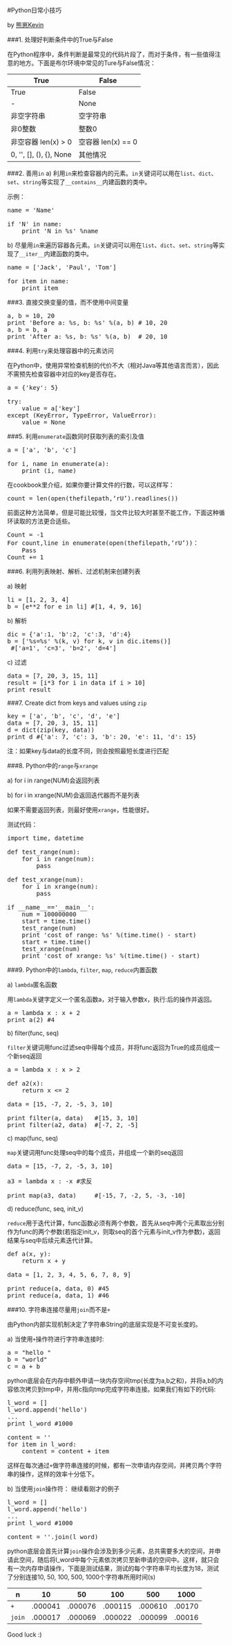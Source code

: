 <script type="text/javascript" src="http://159.226.50.212/share/share/shl/scripts/shCore.js"></script>
<script type="text/javascript" src="http://159.226.50.212/share/share/shl/scripts/shBrushPython.js"></script>
<link href="http://159.226.50.212/share/share/shl/styles/shCore.css" rel="stylesheet" type="text/css" />
<link href="http://159.226.50.212/share/share/shl/styles/shThemeDefault.css" rel="stylesheet" type="text/css" />

#Python日常小技巧

by [熊崽Kevin](http://blog.csdn.net/dysj4099)

###1. 处理好判断条件中的True与False

在Python程序中，条件判断是最常见的代码片段了，而对于条件，有一些值得注意的地方。下面是布尔环境中常见的Ture与False情况：

True       				| False
-----------				| -------------
True					| False
-						| None
非空字符串   				| 空字符串 
非0整数     				| 整数0
非空容器 len(x) > 0		| 空容器 len(x) == 0
0, '', [], (), {}, None	| 其他情况


###2. 善用`in`
a) 利用`in`来检查容器内的元素。`in`关键词可以用在`list`、`dict`、`set`、`string`等实现了`__contains__`内建函数的类中。

示例：
<pre class="brush: python">
name = 'Name'

if 'N' in name:
    print 'N in %s' %name
</pre>

b) 尽量用`in`来遍历容器各元素。`in`关键词可以用在`list`、`dict`、`set`、`string`等实现了`__iter__`内建函数的类中。

<pre class="brush: python">
name = ['Jack', 'Paul', 'Tom']

for item in name:
    print item
</pre>

###3. 直接交换变量的值，而不使用中间变量

<pre class="brush: python">
a, b = 10, 20
print 'Before a: %s, b: %s' %(a, b)	# 10, 20
a, b = b, a
print 'After a: %s, b: %s' %(a, b)	# 20, 10
</pre>

###4. 利用`try`来处理容器中的元素访问

在Python中，使用异常检查机制的代价不大（相对Java等其他语言而言），因此不需预先检查容器中对应的key是否存在。

<pre class="brush: python">
a = {'key': 5}

try:
    value = a['key']
except (KeyError, TypeError, ValueError):
    value = None
</pre>

###5. 利用`enumerate`函数同时获取列表的索引及值
<pre class="brush: python">
a = ['a', 'b', 'c']

for i, name in enumerate(a):
    print (i, name)
</pre>

在cookbook里介绍，如果你要计算文件的行数，可以这样写：
<pre class="brush: python">
count = len(open(thefilepath,‘rU’).readlines())
</pre>
前面这种方法简单，但是可能比较慢，当文件比较大时甚至不能工作，下面这种循环读取的方法更合适些。					
<pre class="brush: python">
Count = -1 
For count,line in enumerate(open(thefilepath,‘rU’))： 
    Pass
Count += 1
</pre>

###6. 利用列表映射、解析、过滤机制来创建列表

a) 映射
<pre class="brush: python">
li = [1, 2, 3, 4]
b = [e**2 for e in li] #[1, 4, 9, 16]
</pre>

b) 解析
<pre class="brush: python">
dic = {'a':1, 'b':2, 'c':3, 'd':4}
b = ['%s=%s' %(k, v) for k, v in dic.items()]
 #['a=1', 'c=3', 'b=2', 'd=4']
</pre>

c) 过滤
<pre class="brush: python">
data = [7, 20, 3, 15, 11]
result = [i*3 for i in data if i > 10]
print result
</pre>

###7. Create dict from keys and values using `zip`

<pre class="brush: python">
key = ['a', 'b', 'c', 'd', 'e']
data = [7, 20, 3, 15, 11]
d = dict(zip(key, data))
print d #{'a': 7, 'c': 3, 'b': 20, 'e': 11, 'd': 15}
</pre>

注：如果key与data的长度不同，则会按照最短长度进行匹配

###8. Python中的`range`与`xrange`

a) for i in range(NUM)会返回列表

b) for i in xrange(NUM)会返回迭代器而不是列表

如果不需要返回列表，则最好使用`xrange`，性能很好。

测试代码：
<pre class="brush: python">
import time, datetime

def test_range(num):
    for i in range(num):
        pass

def test_xrange(num):
    for i in xrange(num):
        pass

if __name__=='__main__':
    num = 100000000
    start = time.time()
    test_range(num)
    print 'cost of range: %s' %(time.time() - start)
    start = time.time()
    test_xrange(num)
    print 'cost of xrange: %s' %(time.time() - start)
</pre>

###9. Python中的`lambda`, `filter`, `map`, `reduce`内置函数

a) `lambda`匿名函数

用`lambda`关键字定义一个匿名函数a，对于输入参数x，执行:后的操作并返回。
<pre class="brush: python">
a = lambda x : x + 2
print a(2) #4
</pre>

b) filter(func, seq)

`filter`关键词用func过滤seq中得每个成员，并将func返回为True的成员组成一个新seq返回
<pre class="brush: python">
a = lambda x : x > 2

def a2(x):
    return x <= 2

data = [15, -7, 2, -5, 3, 10]

print filter(a, data)   #[15, 3, 10]
print filter(a2, data)  #[-7, 2, -5]
</pre>

c) map(func, seq)

`map`关键词用func处理seq中的每个成员，并组成一个新的seq返回
<pre class="brush: python">
data = [15, -7, 2, -5, 3, 10]

a3 = lambda x : -x #求反

print map(a3, data)     #[-15, 7, -2, 5, -3, -10]
</pre>

d) reduce(func, seq, init_v)

`reduce`用于迭代计算，func函数必须有两个参数，首先从seq中两个元素取出分别作为func的两个参数(若指定init_v，则取seq的首个元素与init_v作为参数)，返回结果与seq中后续元素迭代计算。

<pre class="brush: python">
def a(x, y):
    return x + y

data = [1, 2, 3, 4, 5, 6, 7, 8, 9]

print reduce(a, data, 0) #45    
print reduce(a, data, 1) #46
</pre>

###10. 字符串连接尽量用`join`而不是`+`

由Python内部实现机制决定了字符串String的底层实现是不可变长度的。

a) 当使用`+`操作符进行字符串连接时:
<pre class="brush: python">
a = "hello "
b = "world"
c = a + b
</pre>
python底层会在内存中额外申请一块内存空间tmp(长度为a,b之和)，并将a,b的内容依次拷贝到tmp中，并用c指向tmp完成字符串连接。如果我们有如下的代码:

<pre class="brush: python">
l_word = []
l_word.append('hello')
...
print l_word #1000

content = ''
for item in l_word:
    content = content + item
</pre>
这样在每次通过`+`做字符串连接的时候，都有一次申请内存空间，并拷贝两个字符串的操作，这样的效率十分低下。

b) 当使用`join`操作符：
继续看刚才的例子
<pre class="brush: python">
l_word = []
l_word.append('hello')
...
print l_word #1000

content = ''.join(l_word)
</pre>
python底层会首先计算`join`操作会涉及到多少元素，总共需要多大的空间，并申请此空间，随后将l_word中每个元素依次拷贝至新申请的空间中。这样，就只会有一次内存申请操作，下面是测试结果，测试的每个字符串平均长度为18，测试了分别连接10, 50, 100, 500, 1000个字符串所用时间(s)

 n     	| 10		| 50		| 100		| 500      | 1000
-------	| --------	| --------	| --------	| -------- | -------
`+`		| .000041	| .000076	| .000115	| .000610  | .00170
`join`	| .000017	| .000069	| .000022	| .000099  | .00016

Good luck :)

<script type="text/javascript">
     SyntaxHighlighter.all()
</script>
